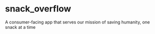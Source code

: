 # snack_overflow
A consumer-facing app that serves our mission of saving humanity, one snack at a time
